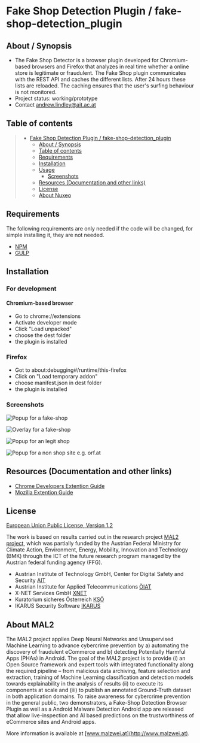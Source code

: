 # Fake Shop Detection Plugin / fake-shop-detection_plugin

## About / Synopsis

* The Fake Shop Detector is a browser plugin developed for Chromium-based browsers and Firefox that analyzes in real time whether a online store is legitimate or fraudulent.
The Fake Shop plugin communicates with the REST API and caches the different lists. After 24 hours these lists are reloaded. The caching ensures that the user's surfing behaviour is not monitored.
* Project status: working/prototype
* Contact andrew.lindley@ait.ac.at

## Table of contents

> * [Fake Shop Detection Plugin / fake-shop-detection_plugin](#title--repository-name)
>   * [About / Synopsis](#about--synopsis)
>   * [Table of contents](#table-of-contents)
>   * [Requirements](#requirements)
>   * [Installation](#installation)
>   * [Usage](#usage)
>     * [Screenshots](#screenshots)
>   * [Resources (Documentation and other links)](#resources-documentation-and-other-links)
>   * [License](#license)
>   * [About Nuxeo](#about-nuxeo)

## Requirements
The following requirements are only needed if the code will be changed, for simple installing it, they are not needed.
* [NPM](https://www.npmjs.com/get-npm)
* [GULP](https://gulpjs.com/docs/en/getting-started/quick-start/)

## Installation
### For development
#### Chromium-based browser
* Go to chrome://extensions
* Activate developer mode
* Click "Load unpacked"
* choose the dest folder
* the plugin is installed
### Firefox
* Got to about:debugging#/runtime/this-firefox
* Click on "Load temporary addon"
* choose manifest.json in dest folder
* the plugin is installed
### Screenshots
![Popup for a fake-shop](popup_fake.png)


![Overlay for a fake-shop](overlay_fake.png)


![Popup for an legit shop](popup_safe.png)

![Popup for a non shop site e.g. orf.at](popup_ignore.png)


## Resources (Documentation and other links)
* [Chrome Developers Extention Guide](https://developer.chrome.com/docs/extensions/mv3/devguide/)
* [Mozilla Extention Guide](https://developer.mozilla.org/en-US/docs/Mozilla/Add-ons/WebExtensions/Your_first_WebExtension)

## License

[European Union Public License, Version 1.2](https://eupl.eu/1.2/en/)

The work is based on results carried out in the research project [MAL2 project](https://projekte.ffg.at/projekt/3044975), which was partially funded by the Austrian Federal Ministry for
Climate Action, Environment, Energy, Mobility, Innovation and Technology (BMK) through the ICT
of the future research program managed by the Austrian federal funding agency (FFG).
* Austrian Institute of Technology GmbH, Center for Digital Safety and Security [AIT](https://www.ait.ac.at/)
* Austrian Institute for Applied Telecommunications [ÖIAT](https://www.oiat.at)
* X-NET Services GmbH [XNET](https://x-net.at/de/)
* Kuratorium sicheres Österreich [KSÖ](https://kuratorium-sicheres-oesterreich.at/)
* IKARUS Security Software [IKARUS](https://www.ikarussecurity.com/)

## About MAL2

The MAL2 project applies Deep Neural Networks and Unsupervised Machine Learning to advance cybercrime prevention by a) automating the discovery of fraudulent eCommerce and b) detecting Potentially Harmful Apps (PHAs) in Android. 
The goal of the MAL2 project is to provide (i) an Open Source framework and expert tools with integrated functionality along the required pipeline – from malicious data archiving, feature selection and extraction, training of Machine Learning classification and detection models towards explainability in the analysis of results (ii) to execute its components at scale and (iii) to publish an annotated Ground-Truth dataset in both application domains. To raise awareness for cybercrime prevention in the general public, two demonstrators, a Fake-Shop Detection Browser Plugin as well as a Android Malware Detection Android app are released that allow live-inspection and AI based predictions on the trustworthiness of eCommerce sites and Android apps.

More information is available at [www.malzwei.at](http://www.malzwei.at).

